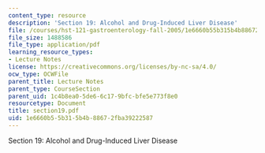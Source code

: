 ```yaml
---
content_type: resource
description: 'Section 19: Alcohol and Drug-Induced Liver Disease'
file: /courses/hst-121-gastroenterology-fall-2005/1e6660b55b315b4b88672fba39222587_section19.pdf
file_size: 1488586
file_type: application/pdf
learning_resource_types:
- Lecture Notes
license: https://creativecommons.org/licenses/by-nc-sa/4.0/
ocw_type: OCWFile
parent_title: Lecture Notes
parent_type: CourseSection
parent_uid: 1c4b8ea0-5de6-6c17-9bfc-bfe5e773f8e0
resourcetype: Document
title: section19.pdf
uid: 1e6660b5-5b31-5b4b-8867-2fba39222587
---
```

Section 19: Alcohol and Drug-Induced Liver Disease